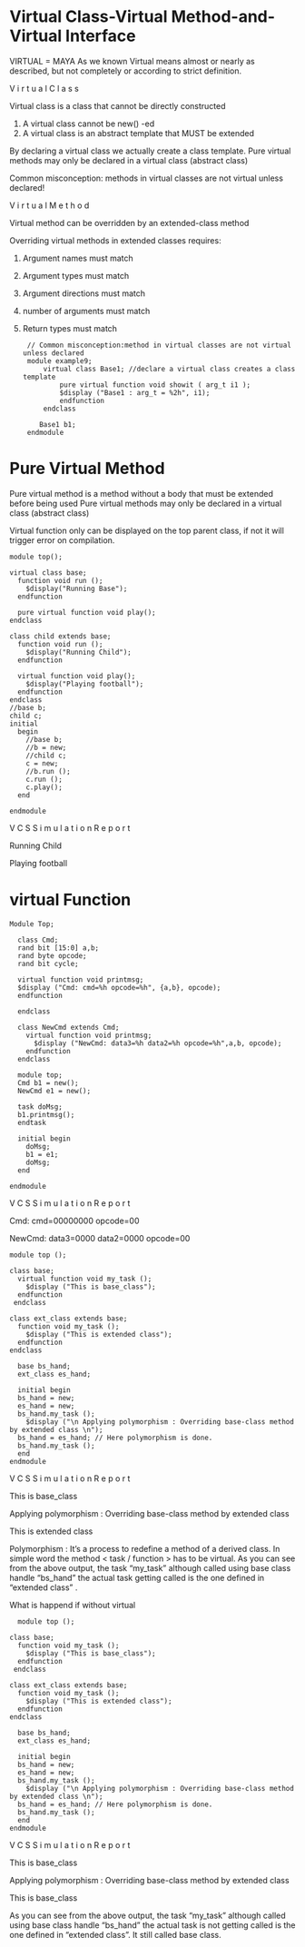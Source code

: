 # Virtual Class-Virtual Method-and-Virtual Interface

VIRTUAL = MAYA
As we known Virtual means almost or nearly as described, but not completely or according to strict definition. 

V i r t u a l    C l a s s

Virtual class is a class that cannot be directly constructed
1. A virtual class cannot be new() -ed
2. A virtual class is an abstract template that MUST be extended

By declaring a virtual class we actually create a class template. Pure virtual methods may only be declared in a virtual class (abstract class)

Common misconception: methods in virtual classes are not virtual unless declared!

V i r t u a l    M e t h o d

Virtual method can be overridden by an extended-class method

Overriding virtual methods in extended classes requires:
1. Argument names must match
2. Argument types must match
3. Argument directions must match
4. number of arguments must match
5. Return types must match

        // Common misconception:method in virtual classes are not virtual unless declared
        module example9;
            virtual class Base1; //declare a virtual class creates a class template
                pure virtual function void showit ( arg_t i1 );
                $display ("Base1 : arg_t = %2h", i1);
                endfunction 
            endclass
  
           Base1 b1;
        endmodule


# Pure Virtual Method

Pure virtual method is a method without a body that must be extended before being used
Pure virtual methods may only be declared in a virtual class (abstract class)

Virtual function only can be displayed on the top parent class, if not it will trigger error on compilation.

    module top();
  
    virtual class base;
      function void run ();
        $display("Running Base");
      endfunction
    
      pure virtual function void play();
    endclass
  
    class child extends base;
      function void run ();
        $display("Running Child");
      endfunction
    
      virtual function void play();
        $display("Playing football");
      endfunction
    endclass
    //base b;
    child c;
    initial
      begin
        //base b; 
        //b = new;
        //child c;
        c = new;
        //b.run ();
        c.run ();
        c.play();
      end
       
    endmodule

V C S   S i m u l a t i o n   R e p o r t 

Running Child

Playing football
           

# virtual Function

    Module Top;
    
      class Cmd;
      rand bit [15:0] a,b;
      rand byte opcode;
      rand bit cycle;
  
      virtual function void printmsg;
      $display ("Cmd: cmd=%h opcode=%h", {a,b}, opcode);
      endfunction
  
      endclass

      class NewCmd extends Cmd;
        virtual function void printmsg;
          $display ("NewCmd: data3=%h data2=%h opcode=%h",a,b, opcode);
        endfunction
      endclass
      
      module top;
      Cmd b1 = new();
      NewCmd e1 = new();

      task doMsg;
      b1.printmsg();
      endtask

      initial begin
        doMsg;
        b1 = e1;
        doMsg;
      end
      
    endmodule
    
V C S   S i m u l a t i o n   R e p o r t 

   Cmd: cmd=00000000 opcode=00
   
   NewCmd: data3=0000 data2=0000 opcode=00
   
   
   
    module top ();

    class base;
      virtual function void my_task ();
        $display ("This is base_class");
      endfunction
     endclass

    class ext_class extends base;
      function void my_task ();
        $display ("This is extended class");
      endfunction
    endclass

      base bs_hand;
      ext_class es_hand;

      initial begin
      bs_hand = new;
      es_hand = new;
      bs_hand.my_task ();
        $display ("\n Applying polymorphism : Overriding base-class method by extended class \n");
      bs_hand = es_hand; // Here polymorphism is done.
      bs_hand.my_task ();
      end
    endmodule   

V C S   S i m u l a t i o n   R e p o r t 
   
This is base_class

Applying polymorphism : Overriding base-class method by extended class 

This is extended class

Polymorphism : It’s a process to redefine a method of a derived class. In simple word the method < task / function > has to be virtual. As you can see from the above output, the task “my_task” although called using base class handle “bs_hand” the actual task getting called is the one defined in “extended class” .

    
What is happend if without virtual

      module top ();

    class base;
      function void my_task ();
        $display ("This is base_class");
      endfunction
     endclass

    class ext_class extends base;
      function void my_task ();
        $display ("This is extended class");
      endfunction
    endclass

      base bs_hand;
      ext_class es_hand;

      initial begin
      bs_hand = new;
      es_hand = new;
      bs_hand.my_task ();
        $display ("\n Applying polymorphism : Overriding base-class method by extended class \n");
      bs_hand = es_hand; // Here polymorphism is done.
      bs_hand.my_task ();
      end
    endmodule   
           
V C S   S i m u l a t i o n   R e p o r t 

This is base_class

 Applying polymorphism : Overriding base-class method by extended class 

This is base_class

As you can see from the above output, the task “my_task” although called using base class handle “bs_hand” the actual task is not getting called is the one defined in “extended class”. It still called base class.
